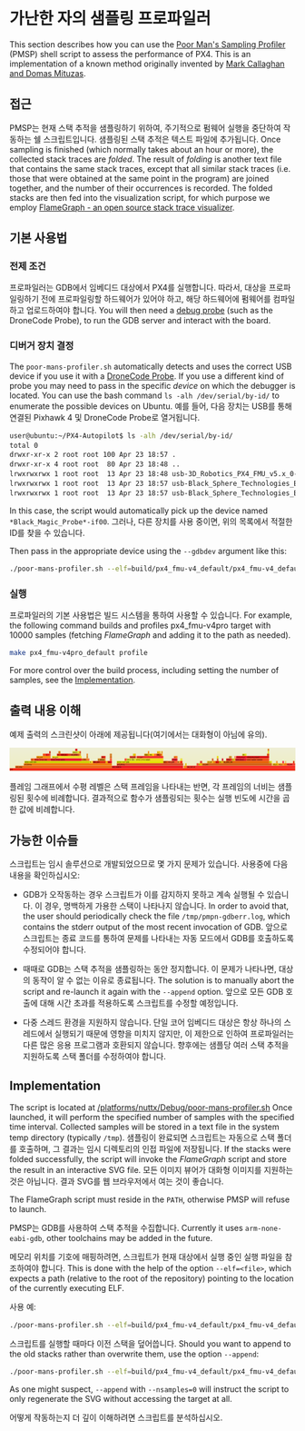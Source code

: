 # 가난한 자의 샘플링 프로파일러

This section describes how you can use the [Poor Man's Sampling Profiler](https://github.com/PX4/PX4-Autopilot/blob/main/platforms/nuttx/Debug/poor-mans-profiler.sh) (PMSP) shell script to assess the performance of PX4.
This is an implementation of a known method originally invented by [Mark Callaghan and Domas Mituzas](https://poormansprofiler.org/).

## 접근

PMSP는 현재 스택 추적을 샘플링하기 위하여, 주기적으로 펌웨어 실행을 중단하여 작동하는 쉘 스크립트입니다.
샘플링된 스택 추적은 텍스트 파일에 추가됩니다.
Once sampling is finished (which normally takes about an hour or more), the collected stack traces are _folded_.
The result of _folding_ is another text file that contains the same stack traces, except that all similar stack traces (i.e. those that were obtained at the same point in the program) are joined together, and the number of their occurrences is recorded.
The folded stacks are then fed into the visualization script, for which purpose we employ [FlameGraph - an open source stack trace visualizer](http://www.brendangregg.com/flamegraphs.html).

## 기본 사용법

### 전제 조건

프로파일러는 GDB에서 임베디드 대상에서 PX4를 실행합니다.
따라서, 대상을 프로파일링하기 전에 프로파일링할 하드웨어가 있어야 하고, 해당 하드웨어에 펌웨어를 컴파일하고 업로드하여야 합니다.
You will then need a [debug probe](../debug/swd_debug.md#debug-probes) (such as the DroneCode Probe), to run the GDB server and interact with the board.

### 디버거 장치 결정

The `poor-mans-profiler.sh` automatically detects and uses the correct USB device if you use it with a [DroneCode Probe](../debug/probe_bmp.md#dronecode-probe).
If you use a different kind of probe you may need to pass in the specific _device_ on which the debugger is located.
You can use the bash command `ls -alh /dev/serial/by-id/` to enumerate the possible devices on Ubuntu.
예를 들어, 다음 장치는 USB를 통해 연결된 Pixhawk 4 및 DroneCode Probe로 열거됩니다.

```sh
user@ubuntu:~/PX4-Autopilot$ ls -alh /dev/serial/by-id/
total 0
drwxr-xr-x 2 root root 100 Apr 23 18:57 .
drwxr-xr-x 4 root root  80 Apr 23 18:48 ..
lrwxrwxrwx 1 root root  13 Apr 23 18:48 usb-3D_Robotics_PX4_FMU_v5.x_0-if00 -> ../../ttyACM0
lrwxrwxrwx 1 root root  13 Apr 23 18:57 usb-Black_Sphere_Technologies_Black_Magic_Probe_BFCCB401-if00 -> ../../ttyACM1
lrwxrwxrwx 1 root root  13 Apr 23 18:57 usb-Black_Sphere_Technologies_Black_Magic_Probe_BFCCB401-if02 -> ../../ttyACM2
```

In this case, the script would automatically pick up the device named `*Black_Magic_Probe*-if00`.
그러나, 다른 장치를 사용 중이면, 위의 목록에서 적절한 ID를 찾을 수 있습니다.

Then pass in the appropriate device using the `--gdbdev` argument like this:

```sh
./poor-mans-profiler.sh --elf=build/px4_fmu-v4_default/px4_fmu-v4_default.elf --nsamples=30000 --gdbdev=/dev/ttyACM2
```

### 실행

프로파일러의 기본 사용법은 빌드 시스템을 통하여 사용할 수 있습니다.
For example, the following command builds and profiles px4_fmu-v4pro target with 10000 samples (fetching _FlameGraph_ and adding it to the path as needed).

```sh
make px4_fmu-v4pro_default profile
```

For more control over the build process, including setting the number of samples, see the [Implementation](#implementation).

## 출력 내용 이해

예제 출력의 스크린샷이 아래에 제공됩니다(여기에서는 대화형이 아님에 유의).

![FlameGraph Example](../../assets/debug/flamegraph-example.png)

플레임 그래프에서 수평 레벨은 스택 프레임을 나타내는 반면, 각 프레임의 너비는 샘플링된 횟수에 비례합니다.
결과적으로 함수가 샘플링되는 횟수는 실행 빈도에 시간을 곱한 값에 비례합니다.

## 가능한 이슈들

스크립트는 임시 솔루션으로 개발되었으므로 몇 가지 문제가 있습니다.
사용중에 다음 내용을 확인하십시오:

- GDB가 오작동하는 경우 스크립트가 이를 감지하지 못하고 계속 실행될 수 있습니다.
  이 경우, 명백하게 가용한 스택이 나타나지 않습니다.
  In order to avoid that, the user should periodically check the file `/tmp/pmpn-gdberr.log`, which contains the stderr output of the most recent invocation of GDB.
  앞으로 스크립트는 종료 코드를 통하여 문제를 나타내는 자동 모드에서 GDB를 호출하도록 수정되어야 합니다.

- 때때로 GDB는 스택 추적을 샘플링하는 동안 정지합니다.
  이 문제가 나타나면, 대상의 동작이 알 수 없는 이유로 종료됩니다.
  The solution is to manually abort the script and re-launch it again with the `--append` option.
  앞으로 모든 GDB 호출에 대해 시간 초과를 적용하도록 스크립트를 수정할 예정입니다.

- 다중 스레드 환경을 지원하지 않습니다.
  단일 코어 임베디드 대상은 항상 하나의 스레드에서 실행되기 때문에 영향을 미치지 않지만, 이 제한으로 인하여 프로파일러는 다른 많은 응용 프로그램과 호환되지 않습니다.
  향후에는 샘플당 여러 스택 추적을 지원하도록 스택 폴더를 수정하여야 합니다.

## Implementation

The script is located at [/platforms/nuttx/Debug/poor-mans-profiler.sh](https://github.com/PX4/PX4-Autopilot/blob/main/platforms/nuttx/Debug/poor-mans-profiler.sh)
Once launched, it will perform the specified number of samples with the specified time interval.
Collected samples will be stored in a text file in the system temp directory (typically `/tmp`).
샘플링이 완료되면 스크립트는 자동으로 스택 폴더를 호출하며, 그 결과는 임시 디렉토리의 인접 파일에 저장됩니다.
If the stacks were folded successfully, the script will invoke the _FlameGraph_ script and store the result in an interactive SVG file.
모든 이미지 뷰어가 대화형 이미지를 지원하는 것은 아닙니다. 결과 SVG를 웹 브라우저에서 여는 것이 좋습니다.

The FlameGraph script must reside in the `PATH`, otherwise PMSP will refuse to launch.

PMSP는 GDB를 사용하여 스택 추적을 수집합니다.
Currently it uses `arm-none-eabi-gdb`, other toolchains may be added in the future.

메모리 위치를 기호에 매핑하려면, 스크립트가 현재 대상에서 실행 중인 실행 파일을 참조하여야 합니다.
This is done with the help of the option `--elf=<file>`, which expects a path (relative to the root of the repository) pointing to the location of the currently executing ELF.

사용 예:

```sh
./poor-mans-profiler.sh --elf=build/px4_fmu-v4_default/px4_fmu-v4_default.elf --nsamples=30000
```

스크립트를 실행할 때마다 이전 스택을 덮어씁니다.
Should you want to append to the old stacks rather than overwrite them, use the option `--append`:

```sh
./poor-mans-profiler.sh --elf=build/px4_fmu-v4_default/px4_fmu-v4_default.elf --nsamples=30000 --append
```

As one might suspect, `--append` with `--nsamples=0` will instruct the script to only regenerate the SVG without accessing the target at all.

어떻게 작동하는지 더 깊이 이해하려면 스크립트를 분석하십시오.

